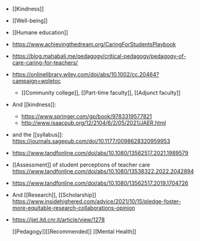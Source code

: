 - [[Kindness]]
- [[Well-being]]
- [[Humane education]]
- https://www.achievingthedream.org/CaringForStudentsPlaybook
- https://blog.mahabali.me/pedagogy/critical-pedagogy/pedagogy-of-care-caring-for-teachers/
- https://onlinelibrary.wiley.com/doi/abs/10.1002/cc.20464?campaign=woletoc
	- [[Community college]], [[Part-time faculty]], [[Adjunct faculty]]
- And [[kindness]]:
	- https://www.springer.com/gp/book/9783319577821
	- http://www.isaacpub.org/12/2104/6/2/05/2021/JAER.html
- and the [[syllabus]]:
  https://journals.sagepub.com/doi/10.1177/0098628320959953
- https://www.tandfonline.com/doi/abs/10.1080/13562517.2021.1989579
- [[Assessment]] of student perceptions of
  teacher care
  https://www.tandfonline.com/doi/abs/10.1080/13538322.2022.2042894
- https://www.tandfonline.com/doi/abs/10.1080/13562517.2019.1704726
- And [[Research]],
  [[Scholarship]]
  https://www.insidehighered.com/advice/2021/10/15/pledge-foster-more-equitable-research-collaborations-opinion
- https://ijet.itd.cnr.it/article/view/1278
  
  [[Pedagogy]][[Recommended]]
  [[Mental Health]]